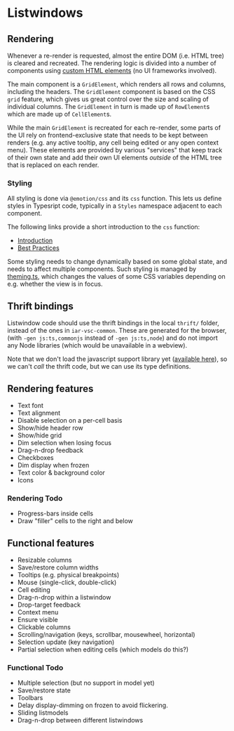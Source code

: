 # Listwindows

## Rendering

Whenever a re-render is requested, almost the entire DOM (i.e. HTML tree) is cleared
and recreated. The rendering logic is divided into a number of components using
[custom HTML
elements](https://developer.mozilla.org/en-US/docs/Web/API/Web_components/Using_custom_elements)
(no UI frameworks involved).

The main component is a `GridElement`, which renders all rows and columns,
including the headers. The `GridElement` component is based on the CSS `grid`
feature, which gives us great control over the size and scaling of individual
columns. The `GridElement` in turn is made up of `RowElement`s which are made up
of `CellElement`s.

While the main `GridElement` is recreated for each re-render, some parts of the UI
rely on frontend-exclusive state that needs to be kept between renders (e.g. any
active tooltip, any cell being edited or any open context menu). These elements are
provided by various "services" that keep track of their own state and add their own
UI elements *outside* of the HTML tree that is replaced on each render.

### Styling

All styling is done via `@emotion/css` and its `css` function. This lets us
define styles in Typesript code, typically in a `Styles` namespace adjacent to
each component.

The following links provide a short introduction to the `css` function:

* [Introduction](https://emotion.sh/docs/introduction)
* [Best Practices](https://emotion.sh/docs/best-practices)

Some styling needs to change dynamically based on some global state, and needs
to affect multiple components. Such styling is managed by
[theming.ts](rendering/styles/theming.ts), which changes the values
of some CSS variables depending on e.g. whether the view is in focus.

## Thrift bindings

Listwindow code should use the thrift bindings in the local `thrift/` folder,
instead of the ones in `iar-vsc-common`. These are generated for the browser,
(with `-gen js:ts,commonjs` instead of `-gen js:ts,node`) and do not import any
Node libraries (which would be unavailable in a webview).

Note that we don't load the javascript support library yet
([available here](https://github.com/apache/thrift/blob/master/lib/js/src/thrift.js)), so
we can't *call* the thrift code, but we can use its type definitions.

## Rendering features

* Text font
* Text alignment
* Disable selection on a per-cell basis
* Show/hide header row
* Show/hide grid
* Dim selection when losing focus
* Drag-n-drop feedback
* Checkboxes
* Dim display when frozen
* Text color & background color
* Icons

### Rendering Todo

* Progress-bars inside cells
* Draw "filler" cells to the right and below

## Functional features

* Resizable columns
* Save/restore column widths
* Tooltips (e.g. physical breakpoints)
* Mouse (single-click, double-click)
* Cell editing
* Drag-n-drop within a listwindow
* Drop-target feedback
* Context menu
* Ensure visible
* Clickable columns
* Scrolling/navigation (keys, scrollbar, mousewheel, horizontal)
* Selection update (key navigation)
* Partial selection when editing cells (which models do this?)

### Functional Todo

* Multiple selection (but no support in model yet)
* Save/restore state
* Toolbars
* Delay display-dimming on frozen to avoid flickering.
* Sliding listmodels
* Drag-n-drop between different listwindows
